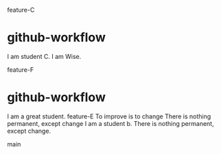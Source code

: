  feature-C
# github-workflow

I am student C. I am Wise.

feature-F
# github-workflow

I am a great student.
feature-E
To improve is to change There is nothing permanent, except change
I am a student b. There is nothing permanent, except change.

 main
